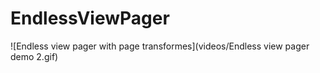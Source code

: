 # EndlessViewPager
![Endless view pager with page transformes](videos/Endless view pager demo 2.gif)

